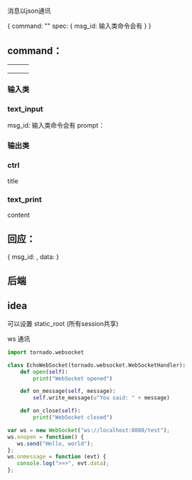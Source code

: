 ## 
消息以json通讯

{
    command: ""
    spec: {
        msg_id: 输入类命令会有
    }
}

## command：

|      |      |      |
| ---- | ---- | ---- |
|      |      |      |
|      |      |      |
|      |      |      |

### 输入类

### text_input
msg_id: 输入类命令会有
prompt： 


### 输出类
### ctrl 
title



### text_print
content




## 回应：
{ msg_id: , data: }


## 后端




## idea
可以设置 static_root (所有session共享)





ws 通讯
```python
import tornado.websocket

class EchoWebSocket(tornado.websocket.WebSocketHandler):
    def open(self):
        print("WebSocket opened")

    def on_message(self, message):
        self.write_message(u"You said: " + message)

    def on_close(self):
        print("WebSocket closed")
```

        
```js
var ws = new WebSocket("ws://localhost:8080/test");
ws.onopen = function() {
   ws.send("Hello, world");
};
ws.onmessage = function (evt) {
   console.log(">>>", evt.data);
};
```